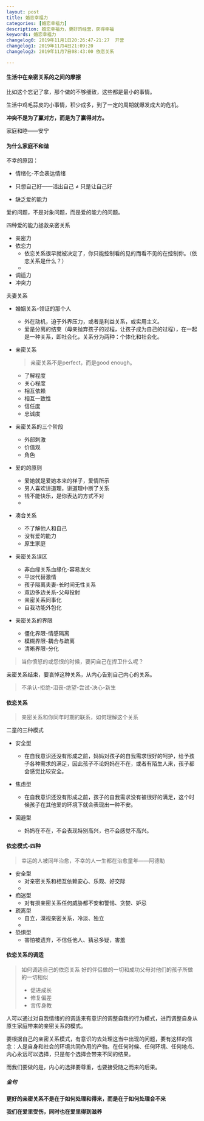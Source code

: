 ```yaml
---
layout: post
title: 婚恋幸福力
categories: [婚恋幸福力]
description: 婚恋幸福力，更好的经营，获得幸福
keywords: 婚恋幸福力
changelog0: 2019年11月1日20:26:47-21:27  开营
changelog1: 2019年11月4日21:09:20
changelog2: 2019年11月7日08:43:00 依恋关系

---
```


#### 生活中在亲密关系的之间的摩擦

比如这个忘记了拿，那个做的不够细致，这些都是最小的事情。

生活中鸡毛蒜皮的小事情，积少成多，到了一定的周期就爆发成大的危机。

**冲突不是为了赢对方，而是为了赢得对方。**

家庭和睦——安宁


#### 为什么家庭不和谐

不幸的原因：

- 情绪化-不会表达情绪
  
- 只想自己好——活出自己 ≠ 只是让自己好

- 缺乏爱的能力

爱的问题，不是对象问题，而是爱的能力的问题。

四种爱的能力拯救亲密关系

- 亲密力
- 依恋力
  - 依恋关系很早就被决定了，你只能控制看的见的而看不见的在控制你。（依恋关系是什么？）
  - 
- 调适力
- 冲突力

夫妻关系

- 婚姻关系-领证的那个人
  - 外在动机，迫于外界压力，或者是利益关系，或实用主义。
  - 爱是分离的结束（母亲抛弃孩子的过程，让孩子成为自己的过程），在一起是一种关系，即社会化，关系分为两种：个体化和社会化。


- 亲密关系
  > 亲密关系不是perfect，而是good enough。
  - 了解程度
  - 关心程度
  - 相互依赖
  - 相互一致性
  - 信任度
  - 忠诚度

- 亲密关系的三个阶段
  - 外部刺激
  - 价值观
  - 角色
  
- 爱的的原则
  - 爱她就是爱她本来的样子，爱情所示
  - 男人喜欢讲道理，讲道理中断了关系
  - 钱不能快乐，是你表达的方式不对
  - 

- 凑合关系
  - 不了解他人和自己
  - 没有爱的能力
  - 原生家庭
  
- 亲密关系误区
  - 非血缘关系血缘化-容易发火
  - 平淡代替激情
  - 孩子隔离夫妻-长时间无性关系
  - 双边多边关系-父母投射
  - 亲密关系同事化
  - 自我功能外包化

- 亲密关系的界限
  - 僵化界限-情感隔离
  - 模糊界限-耦合与疏离
  - 清晰界限-分化
> 当你愤怒的或怨恨的时候，要问自己在捍卫什么呢？
>

亲密关系结束，要哀悼这种关系，从内心告别自己内心的关系。
> 不承认-拒绝-沮丧-绝望-尝试-决心-新生

#### 依恋关系

> 亲密关系和你同年时期的联系，如何理解这个关系

二童的三种模式

- 安全型
  - 在自我意识还没有形成之前，妈妈对孩子的自我需求很好的呵护，给予孩子各种需求的满足，因此孩子不论妈妈在不在，或者有陌生人来，孩子都会感觉比较安全。
  
- 焦虑型
  - 在自我意识还没有形成之前，孩子的自我需求没有被很好的满足，这个时候孩子在其他爱的环境下就会表现出一种不安。
  
- 回避型
  - 妈妈在不在，不会表现特别高兴，也不会感觉不高兴。



#### 依恋模式-四种
> 幸运的人被同年治愈，不幸的人一生都在治愈童年——阿德勒
- 安全型
  - 对亲密关系和相互依赖安心、乐观、好交际
  - 
- 痴迷型
  - 对有损亲密关系任何威胁都不安和警惕、贪婪、妒忌
- 疏离型
  - 自立，漠视亲密关系，冷淡、独立
  - 
- 恐惧型
  - 害怕被遗弃，不信任他人、猜忌多疑，害羞

#### 依恋关系的调适

> 如何调适自己的依恋关系
> 好的伴侣做的一切和成功父母对他们的孩子所做的一切相似
> - 促进成长
> - 修复偏差
> - 言传身教

人可以通过对自我情绪的的调适来有意识的调整自我的行为模式，进而调整自身从原生家庭带来的亲密关系的模式。

要根据自己的亲密关系模式，有意识的去处理这当中出现的问题，要有这样的信念：人是自身和社会的环境共同作用的产物。在任何时候、任何环境、任何地点、内心永远可以选择，只是每个选择会带来不同的结果。

而我们要做的是，内心的选择要尊重，也要接受随之而来的后果。

##### 金句

**更好的亲密关系不是在于如何处理和得来，而是在于如何处理合不来**

**我们在爱里受伤，同时也在爱里得到滋养**